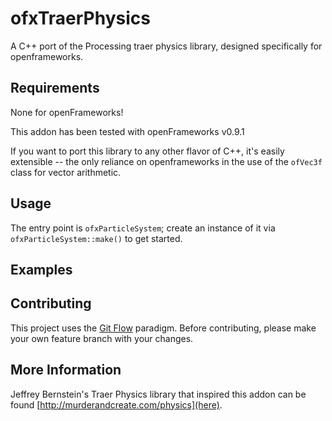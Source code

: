 # ofxTraerPhysics

A C++ port of the Processing traer physics library, designed specifically for openframeworks.


## Requirements
None for openFrameworks!

This addon has been tested with openFrameworks v0.9.1

If you want to port this library to any other flavor of C++, it's easily extensible -- the only reliance on openframeworks in the use of the `ofVec3f` class for vector arithmetic.

## Usage
The entry point is `ofxParticleSystem`; create an instance of it via `ofxParticleSystem::make()` to get started.

## Examples

## Contributing

This project uses the [Git Flow](http://nvie.com/posts/a-successful-git-branching-model/) paradigm.  Before contributing, please make your own feature branch with your changes.

## More Information
Jeffrey Bernstein's Traer Physics library that inspired this addon can be found [http://murderandcreate.com/physics](here).
